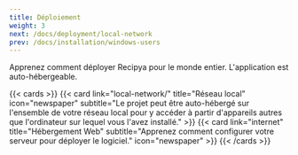 ```yaml
---
title: Déploiement
weight: 3
next: /docs/deployment/local-network
prev: /docs/installation/windows-users
---
```


Apprenez comment déployer Recipya pour le monde entier. L'application est auto-hébergeable.

{{< cards >}}
{{< card link="local-network/"
         title="Réseau local"
         icon="newspaper"
         subtitle="Le projet peut être auto-hébergé sur l'ensemble de votre réseau local pour y accéder à partir d'appareils autres que l'ordinateur sur lequel vous l'avez installé." >}}
{{< card link="internet"
         title="Hébergement Web"
         subtitle="Apprenez comment configurer votre serveur pour déployer le logiciel."
         icon="newspaper" >}}
{{< /cards >}}
